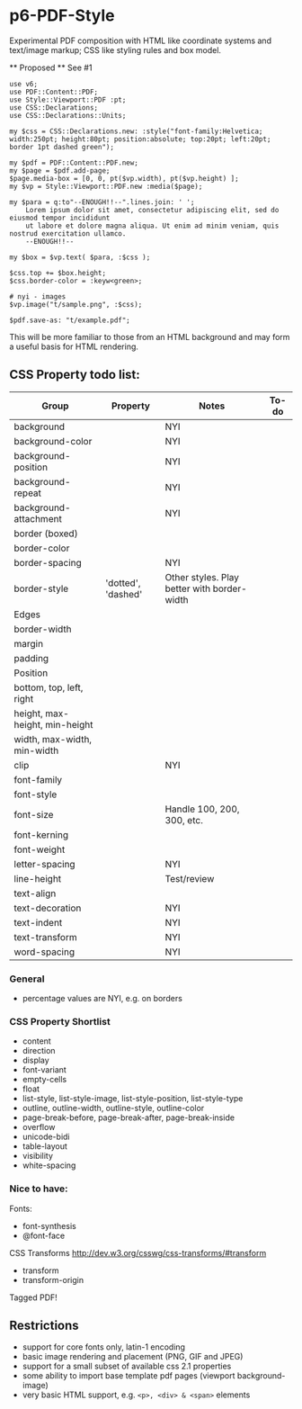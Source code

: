 p6-PDF-Style
============
Experimental PDF composition with HTML like coordinate systems and text/image markup; CSS like styling rules and box model.

** Proposed ** See #1

```
use v6;
use PDF::Content::PDF;
use Style::Viewport::PDF :pt;
use CSS::Declarations;
use CSS::Declarations::Units;

my $css = CSS::Declarations.new: :style("font-family:Helvetica; width:250pt; height:80pt; position:absolute; top:20pt; left:20pt; border 1pt dashed green");

my $pdf = PDF::Content::PDF.new;
my $page = $pdf.add-page;
$page.media-box = [0, 0, pt($vp.width), pt($vp.height) ];
my $vp = Style::Viewport::PDF.new :media($page);

my $para = q:to"--ENOUGH!!--".lines.join: ' ';
    Lorem ipsum dolor sit amet, consectetur adipiscing elit, sed do eiusmod tempor incididunt
    ut labore et dolore magna aliqua. Ut enim ad minim veniam, quis nostrud exercitation ullamco.
    --ENOUGH!!--

my $box = $vp.text( $para, :$css );

$css.top += $box.height;
$css.border-color = :keyw<green>;

# nyi - images
$vp.image("t/sample.png", :$css);

$pdf.save-as: "t/example.pdf";
```

This will be more familiar to those from an HTML background and may form a useful basis for HTML rendering.

## CSS Property todo list:
Group|Property|Notes|To-do
---|---|---|---
background||NYI
  |background-color||NYI
  |background-position||NYI
  |background-repeat||NYI
  |background-attachment||NYI
border (boxed)|
  |border-color||
  |border-spacing||NYI
  |border-style|'dotted', 'dashed'|Other styles. Play better with border-width
Edges|
  |border-width
  |margin
  |padding
Position|
  |bottom, top, left, right
  |height, max-height, min-height
  |width, max-width, min-width
  |clip||NYI
  |font-family
  |font-style
  |font-size||Handle 100, 200, 300, etc.
  |font-kerning
  |font-weight
  |letter-spacing||NYI
  |line-height||Test/review
  |text-align
  |text-decoration||NYI
  |text-indent||NYI
  |text-transform||NYI
  |word-spacing||NYI
  
### General
- percentage values are NYI, e.g. on borders

### CSS Property Shortlist
- content
- direction
- display
- font-variant
- empty-cells
- float
- list-style, list-style-image, list-style-position, list-style-type
- outline, outline-width, outline-style, outline-color
- page-break-before, page-break-after, page-break-inside
- overflow
- unicode-bidi
- table-layout
- visibility
- white-spacing

### Nice to have:
Fonts:
- font-synthesis
- @font-face

CSS Transforms http://dev.w3.org/csswg/css-transforms/#transform
- transform
- transform-origin

Tagged PDF!

## Restrictions

- support for core fonts only, latin-1 encoding
- basic image rendering and placement (PNG, GIF and JPEG)
- support for a small subset of available css 2.1 properties
- some ability to import base template pdf pages (viewport background-image)
- very basic HTML support, e.g. `<p>, <div> & <span>` elements


